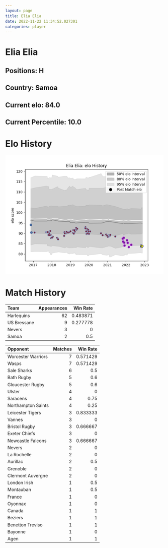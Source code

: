 ```yaml
---  
layout: page  
title: Elia Elia  
date: 2022-11-22 11:34:52.027301  
categories: player  
---
```

# Elia Elia

## Positions: H

## Country: Samoa

## Current elo: 84.0

## Current Percentile: 10.0

# Elo History


![elo history](history_EliaElia.png)
# Match History


| Team        |   Appearances |   Win Rate |
|:------------|--------------:|-----------:|
| Harlequins  |            62 |   0.483871 |
| US Bressane |             9 |   0.277778 |
| Nevers      |             3 |   0        |
| Samoa       |             2 |   0.5      |

| Opponent           |   Matches |   Win Rate |
|:-------------------|----------:|-----------:|
| Worcester Warriors |         7 |   0.571429 |
| Wasps              |         7 |   0.571429 |
| Sale Sharks        |         6 |   0.5      |
| Bath Rugby         |         5 |   0.6      |
| Gloucester Rugby   |         5 |   0.6      |
| Ulster             |         4 |   0        |
| Saracens           |         4 |   0.75     |
| Northampton Saints |         4 |   0.25     |
| Leicester Tigers   |         3 |   0.833333 |
| Vannes             |         3 |   0        |
| Bristol Rugby      |         3 |   0.666667 |
| Exeter Chiefs      |         3 |   0        |
| Newcastle Falcons  |         3 |   0.666667 |
| Nevers             |         2 |   0        |
| La Rochelle        |         2 |   0        |
| Aurillac           |         2 |   0.5      |
| Grenoble           |         2 |   0        |
| Clermont Auvergne  |         2 |   0        |
| London Irish       |         1 |   0.5      |
| Montauban          |         1 |   0.5      |
| France             |         1 |   0        |
| Oyonnax            |         1 |   0        |
| Canada             |         1 |   1        |
| Beziers            |         1 |   1        |
| Benetton Treviso   |         1 |   1        |
| Bayonne            |         1 |   0        |
| Agen               |         1 |   1        |